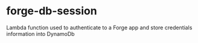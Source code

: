# forge-db-session
Lambda function used to authenticate to a Forge app and store credentials information into DynamoDb
